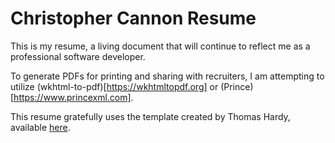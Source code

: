 # Christopher Cannon Resume

This is my resume, a living document that will continue to reflect me as a professional software developer.

To generate PDFs for printing and sharing with recruiters, I am attempting to utilize (wkhtml-to-pdf)[https://wkhtmltopdf.org] or (Prince)[https://www.princexml.com].

This resume gratefully uses the template created by Thomas Hardy, available [here](http://www.thomashardy.me.uk/free-responsive-html-css3-cv-template).
